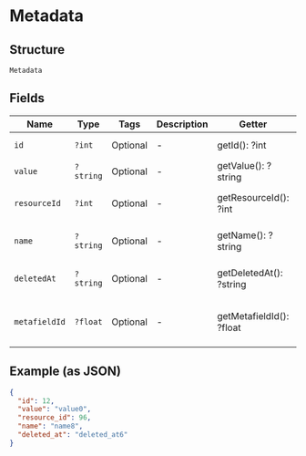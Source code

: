 
# Metadata

## Structure

`Metadata`

## Fields

| Name | Type | Tags | Description | Getter | Setter |
|  --- | --- | --- | --- | --- | --- |
| `id` | `?int` | Optional | - | getId(): ?int | setId(?int id): void |
| `value` | `?string` | Optional | - | getValue(): ?string | setValue(?string value): void |
| `resourceId` | `?int` | Optional | - | getResourceId(): ?int | setResourceId(?int resourceId): void |
| `name` | `?string` | Optional | - | getName(): ?string | setName(?string name): void |
| `deletedAt` | `?string` | Optional | - | getDeletedAt(): ?string | setDeletedAt(?string deletedAt): void |
| `metafieldId` | `?float` | Optional | - | getMetafieldId(): ?float | setMetafieldId(?float metafieldId): void |

## Example (as JSON)

```json
{
  "id": 12,
  "value": "value0",
  "resource_id": 96,
  "name": "name8",
  "deleted_at": "deleted_at6"
}
```


